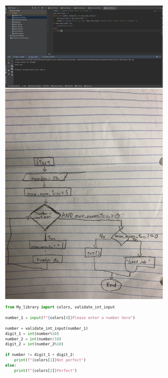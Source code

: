 ![Solution to the quiz](https://github.com/KaiFig/unit-1/blob/main/Quiz/Quiz_004image.jpg)
![Flowchart](https://github.com/KaiFig/unit-1/blob/main/Quiz/Quiz_004.jpg)

```.py
from My_library import colors, validate_int_input

number_1 = input(f"{colors[4]}Please enter a number here")

number = validate_int_input(number_1)
digit_1 = int(number%10)
number_2 = int(number/10)
digit_2 = int(number_2%10)

if number != digit_1 + digit_2:
    print(f"{colors[1]}Not perfect")
else:
    print(f"{colors[2]}Perfect")
